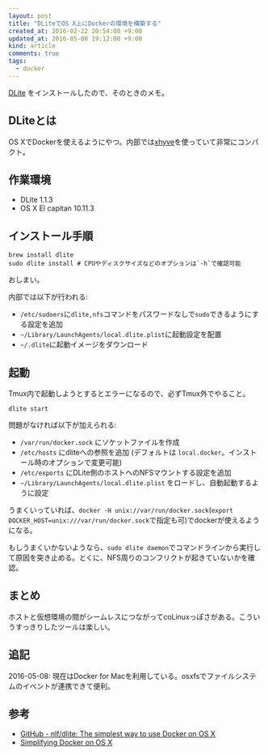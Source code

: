 ```yaml
---
layout: post
title: "DLiteでOS X上にDockerの環境を構築する"
created_at: 2016-02-22 20:54:00 +9:00
updated_at: 2016-05-08 19:12:00 +9:00
kind: article
comments: true
tags:
  - docker
---
```


[DLite][dlite] をインストールしたので、そのときのメモ。

<!-- more -->

## DLiteとは

OS XでDockerを使えるようにやつ。内部では[xhyve](https://github.com/mist64/xhyve)を使っていて非常にコンパクト。

## 作業環境

- DLite 1.1.3
- OS X El capitan 10.11.3

## インストール手順

    brew install dlite
    sudo dlite install # CPUやディスクサイズなどのオプションは`-h`で確認可能

おしまい。

内部では以下が行われる:

- `/etc/sudoers`に`dlite,nfs`コマンドをパスワードなしで`sudo`できるようにする設定を追加
- `~/Library/LaunchAgents/local.dlite.plist`に起動設定を配置
- `~/.dlite`に起動イメージをダウンロード

## 起動

Tmux内で起動しようとするとエラーになるので、必ずTmux外でやること。

    dlite start

問題がなければ以下が加えられる:

- `/var/run/docker.sock` にソケットファイルを作成
- `/etc/hosts` にdliteへの参照を追加 (デフォルトは `local.docker`。インストール時のオプションで変更可能)
- `/etc/exports` にDLite側のホストへのNFSマウントする設定を追加
- `~/Library/LaunchAgents/local.dlite.plist` をロードし、自動起動するように設定

うまくいっていれば、`docker -H unix://var/run/docker.sock`(`export DOCKER_HOST=unix:///var/run/docker.sock`で指定も可)でdockerが使えるようになる。

もしうまくいかないようなら、`sudo dlite daemon`でコマンドラインから実行して原因を突き止める。とくに、NFS周りのコンフリクトが起きていないかを確認。

## まとめ

ホストと仮想環境の間がシームレスにつながってcoLinuxっぽさがある。こういうすっきりしたツールは楽しい。

## 追記

2016-05-08: 現在はDocker for Macを利用している。osxfsでファイルシステムのイベントが連携できて便利。

## 参考

- [GitHub - nlf/dlite: The simplest way to use Docker on OS X][dlite]
- [Simplifying Docker on OS X](https://blog.andyet.com/2016/01/25/easy-docker-on-osx/)

[dlite]: https://github.com/nlf/dlite
